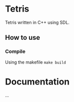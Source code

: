 Tetris
======

Tetris written in C++ using SDL.

## How to use

### Compile
Using the makefile <code>make build</code>

# Documentation
...
